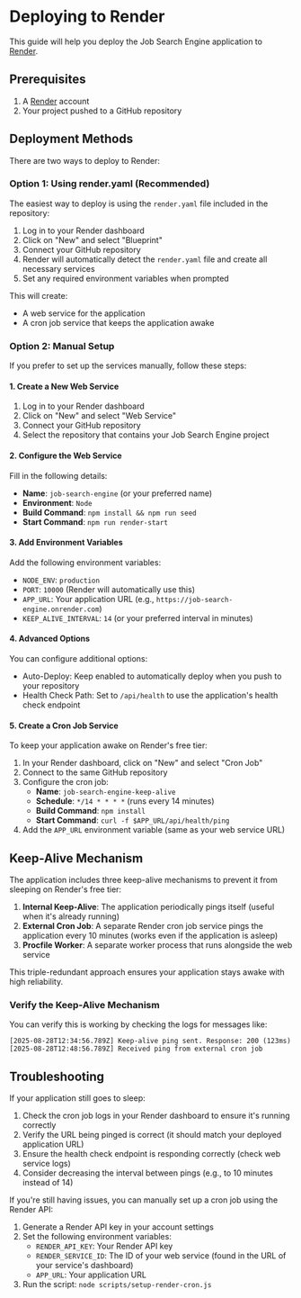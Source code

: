 # Deploying to Render

This guide will help you deploy the Job Search Engine application to [Render](https://render.com/).

## Prerequisites

1. A [Render](https://render.com/) account
2. Your project pushed to a GitHub repository

## Deployment Methods

There are two ways to deploy to Render:

### Option 1: Using render.yaml (Recommended)

The easiest way to deploy is using the `render.yaml` file included in the repository:

1. Log in to your Render dashboard
2. Click on "New" and select "Blueprint"
3. Connect your GitHub repository
4. Render will automatically detect the `render.yaml` file and create all necessary services
5. Set any required environment variables when prompted

This will create:
- A web service for the application
- A cron job service that keeps the application awake

### Option 2: Manual Setup

If you prefer to set up the services manually, follow these steps:

#### 1. Create a New Web Service

1. Log in to your Render dashboard
2. Click on "New" and select "Web Service"
3. Connect your GitHub repository
4. Select the repository that contains your Job Search Engine project

#### 2. Configure the Web Service

Fill in the following details:

- **Name**: `job-search-engine` (or your preferred name)
- **Environment**: `Node`
- **Build Command**: `npm install && npm run seed`
- **Start Command**: `npm run render-start`

#### 3. Add Environment Variables

Add the following environment variables:

- `NODE_ENV`: `production`
- `PORT`: `10000` (Render will automatically use this)
- `APP_URL`: Your application URL (e.g., `https://job-search-engine.onrender.com`)
- `KEEP_ALIVE_INTERVAL`: `14` (or your preferred interval in minutes)

#### 4. Advanced Options

You can configure additional options:

- Auto-Deploy: Keep enabled to automatically deploy when you push to your repository
- Health Check Path: Set to `/api/health` to use the application's health check endpoint

#### 5. Create a Cron Job Service

To keep your application awake on Render's free tier:

1. In your Render dashboard, click on "New" and select "Cron Job"
2. Connect to the same GitHub repository
3. Configure the cron job:
   - **Name**: `job-search-engine-keep-alive`
   - **Schedule**: `*/14 * * * *` (runs every 14 minutes)
   - **Build Command**: `npm install`
   - **Start Command**: `curl -f $APP_URL/api/health/ping`
4. Add the `APP_URL` environment variable (same as your web service URL)

## Keep-Alive Mechanism

The application includes three keep-alive mechanisms to prevent it from sleeping on Render's free tier:

1. **Internal Keep-Alive**: The application periodically pings itself (useful when it's already running)
2. **External Cron Job**: A separate Render cron job service pings the application every 10 minutes (works even if the application is asleep)
3. **Procfile Worker**: A separate worker process that runs alongside the web service

This triple-redundant approach ensures your application stays awake with high reliability.

### Verify the Keep-Alive Mechanism

You can verify this is working by checking the logs for messages like:
```
[2025-08-28T12:34:56.789Z] Keep-alive ping sent. Response: 200 (123ms)
[2025-08-28T12:48:56.789Z] Received ping from external cron job
```

## Troubleshooting

If your application still goes to sleep:

1. Check the cron job logs in your Render dashboard to ensure it's running correctly
2. Verify the URL being pinged is correct (it should match your deployed application URL)
3. Ensure the health check endpoint is responding correctly (check web service logs)
4. Consider decreasing the interval between pings (e.g., to 10 minutes instead of 14)

If you're still having issues, you can manually set up a cron job using the Render API:

1. Generate a Render API key in your account settings
2. Set the following environment variables:
   - `RENDER_API_KEY`: Your Render API key
   - `RENDER_SERVICE_ID`: The ID of your web service (found in the URL of your service's dashboard)
   - `APP_URL`: Your application URL
3. Run the script: `node scripts/setup-render-cron.js`
